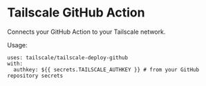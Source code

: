 # Tailscale GitHub Action

Connects your GitHub Action to your Tailscale network.

Usage:

    uses: tailscale/tailscale-deploy-github
    with:
	  authkey: ${{ secrets.TAILSCALE_AUTHKEY }} # from your GitHub repository secrets
